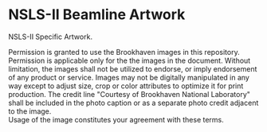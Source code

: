 # NSLS-II Beamline Artwork
NSLS-II Specific Artwork. 

Permission is granted to use the Brookhaven images in this repository. 
Permission is applicable only for the the images in the document. Without 
limitation, the images shall not be utilized to endorse, or imply 
endorsement of any product or service.  Images may not be digitally 
manipulated in any way except to adjust size, crop or color attributes 
to optimize it for print production.  The credit line "Courtesy 
of Brookhaven National Laboratory" shall be included in the photo caption 
or as a separate photo credit adjacent to the image.  
Usage of the image constitutes your agreement with these terms.
